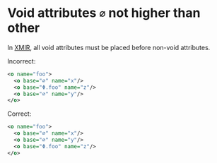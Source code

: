 # Void attributes `∅` not higher than other

In [XMIR], all void attributes must be placed before non-void attributes.

Incorrect:

```xml
<o name="foo">
  <o base="∅" name="x"/>
  <o base="Φ.foo" name="z"/>
  <o base="∅" name="y"/>
</o>
```

Correct:

```xml
<o name="foo">
  <o base="∅" name="x"/>
  <o base="∅" name="y"/>
  <o base="Φ.foo" name="z"/>
</o>
```

[XMIR]: https://news.eolang.org/2022-11-25-xmir-guide.html
